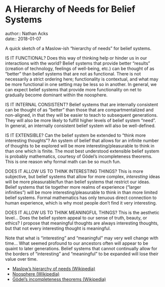 # A Hierarchy of Needs for Belief Systems

author:: Nathan Acks  
date:: 2018-01-07

A quick sketch of a Maslow-ish “hierarchy of needs” for belief systems.

IS IT FUNCTIONAL? Does this way of thinking help or hinder us in our interactions with the world? Belief systems that provide better “results” (creation of technology, feelings of well-being, etc.) can be thought of as “better” than belief systems that are not as functional. There is not necessarily a strict ordering here; functionality is contextual, and what may be more functional in one setting may be less so in another. In general, we can expect belief systems that provide more functionality on net to gradually become dominant within the noosphere.

IS IT INTERNAL CONSISTENT? Belief systems that are internally consistent can be thought of as “better” than those that are compartmentalized and non-aligned, in that they will be easier to teach to subsequent generations. They will also be more likely to fulfill higher levels of belief system “need”. In general, an internally consistent belief system will also be well-defined.

IS IT EXTENSIBLE? Can the belief system be extended to “think more interesting thoughts”? An system of belief that allows for an infinite number of thoughts to be explored will be more interesting/pleasurable to think in than one which is finite. The most best understood extensible belief system is probably mathematics, courtesy of Gödel’s incompleteness theorems. This is one reason why formal math can be so much fun.

DOES IT ALLOW US TO THINK INTERESTING THINGS? This is more subjective, but belief systems that allow for more complex, *interesting* ideas will be more pleasurable/fun than belief systems that restrict our ideas. Belief systems that tie together more realms of experience (“larger infinities”) will be more interesting/pleasurable to think in than more limited belief systems. Formal mathematics has only tenuous direct connection to human experience, which is why most people don’t find it very interesting.

DOES IT ALLOW US TO THINK MEANINGFUL THINGS? This is the aesthetic level… Does the belief system appeal to our sense of truth, beauty, or ethics? I propose that meaningful thoughts are always interesting thoughts, but that not every interesting thought is meaningful.

Note that what is “interesting” and “meaningful” may very well change with time… What seemed profound to our ancestors often will appear to be quaint to later generations. Belief systems that cannot continually allow for the borders of “interesting” and “meaningful” to be expanded will lose their value over time.

* [Maslow’s hierarchy of needs (Wikipedia)](https://en.wikipedia.org/wiki/Maslow%27s_hierarchy_of_needs)
* [Noosphere (Wikipedia)](https://en.wikipedia.org/wiki/Noosphere)
* [Gödel’s incompleteness theorems (Wikipedia)](https://en.wikipedia.org/wiki/G%C3%B6del%27s_incompleteness_theorems)
